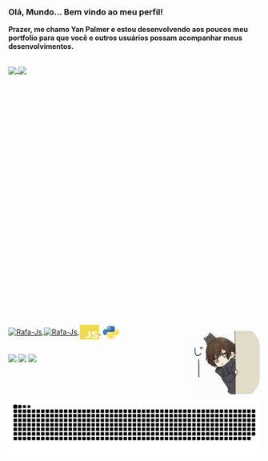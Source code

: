 ### Olá, Mundo... Bem vindo ao meu perfil!<br>
**Prazer, me chamo Yan Palmer e estou desenvolvendo aos poucos meu portfolio para que você e outros usuários possam acompanhar meus desenvolvimentos.**
##
<div style="height: 500px">
  <a href="https://github.com/YanPalmer">
  <img align="center" src="https://github-readme-stats.vercel.app/api?username=YanPalmer&show_icons=true&theme=vue-dark&include_all_commits=true&count_private=true"/>
  <img align="center" src="https://github-readme-stats.vercel.app/api/top-langs/?username=YanPalmer&layout=compact&langs_count=7&theme=vue-dark" />
  <!-- <img src="https://github-readme-stats.vercel.app/api/top-langs/?username=YanPalmer&layout=compact&theme=vue-dark"> <!-- Linguagens Github-->
</div>

<div style="display: inline_block"><br>
  <img align="center" alt="Rafa-Js" height="30" width="40" src="https://cdn.jsdelivr.net/gh/devicons/devicon/icons/html5/html5-original.svg">
  <img align="center" alt="Rafa-Js" height="30" width="40" src="https://cdn.jsdelivr.net/gh/devicons/devicon/icons/css3/css3-original.svg">
  <img align="center" alt="Rafa-Js" height="30" width="40" src="https://raw.githubusercontent.com/devicons/devicon/master/icons/javascript/javascript-plain.svg">
  <img align="center" alt="Rafa-Python" height="30" width="40" src="https://raw.githubusercontent.com/devicons/devicon/master/icons/python/python-original.svg">
  <img align="right" alt="Manhero_Kun_Yan" height="150" style="border-radius:50px;" src="https://github.com/YanPalmer/YanPalmer/blob/main/Manhero-Kunk-Gif.gif">
</div>

##
<div>
  <a href="https://www.linkedin.com/in/yanpalmer007" target="_blank"><img src="https://img.shields.io/badge/-LinkedIn-%230077B5?style=for-the-badge&logo=linkedin&logoColor=white" target="_blank"></a>
  <a href="https://instagram.com/yanpalmer007" target="_blank"><img src="https://img.shields.io/badge/-Instagram-%23E4405F?style=for-the-badge&logo=instagram&logoColor=white" target="_blank"></a>
  <a href="https://wa.me/5581995069382?text=Bem-vindo(a) ao meu WhatsApp!" target="_blank"><img src="https://img.shields.io/badge/-WhatsApp-green?style=for-the-badge&logo=whatsapp&logoColor=white" target="_blank"></a>

  ![Snake animation](https://github.com/ellen2121/ellen2121/blob/output/github-contribution-grid-snake.svg)
  
</div>
  


<!-- Here are some ideas to get you started:

- 🔭 I’m currently working on ...
- 🌱 I’m currently learning ...
- 👯 I’m looking to collaborate on ...
- 🤔 I’m looking for help with ...
- 💬 Ask me about ...
- 📫 How to reach me: ...
- 😄 Pronouns: ...
- ⚡ Fun fact: ...
-->

